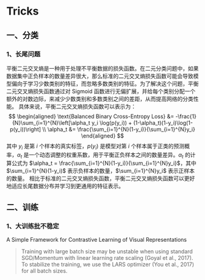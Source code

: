 # Tricks

## 一、分类

### 1、长尾问题

平衡二元交叉熵是一种用于处理不平衡数据的损失函数。在二元分类问题中，如果数据集中正负样本的数量差异很大，那么标准的二元交叉熵损失函数可能会导致模型偏向于学习少数类别的特征，而忽略多数类别的特征。为了解决这个问题，平衡二元交叉熵损失函数通过对 Sigmoid 函数进行无偏扩展，并给每个类别分配一个额外的对数边际，来减少少数类别和多数类别之间的差距，从而提高网络的分类性能。
具体来说，平衡二元交叉熵损失函数可以表示为：
$$
\begin{aligned}
\text{Balanced Binary Cross-Entropy Loss} &= -\frac{1}{N}\sum_{i=1}^{N}\left[\alpha_t y_i \log(p(y_i)) + (1-\alpha_t)(1-y_i)\log(1-p(y_i))\right] \\
\alpha_t &= \frac{\sum_{i=1}^{N}(1-y_i)}{\sum_{i=1}^{N}y_i}
\end{aligned}
$$
其中 $y_i$ 是第 $i$ 个样本的真实标签，$p(y_i)$ 是模型对第 $i$ 个样本属于正类的预测概率，$\alpha_t$ 是一个动态调整的权重系数，用于平衡正负样本之间的数量差异。$\alpha_t$ 的计算公式为 $\alpha_t = \frac{\sum_{i=1}^{N}(1-y_i)}{\sum_{i=1}^{N}y_i}$，其中 $\sum_{i=1}^{N}(1-y_i)$ 表示负样本的数量，$\sum_{i=1}^{N}y_i$ 表示正样本的数量。
相比于标准的二元交叉熵损失函数，平衡二元交叉熵损失函数可以更好地适应长尾数据分布并学习到更通用的特征表示。

## 二、训练

### 1、大训练批不稳定

A Simple Framework for Contrastive Learning of Visual Representations

> Training with large batch size may be unstable when using standard SGD/Momentum with linear learning rate scaling (Goyal et al., 2017). To stabilize the training, we use the LARS optimizer (You et al., 2017) for all batch sizes.
